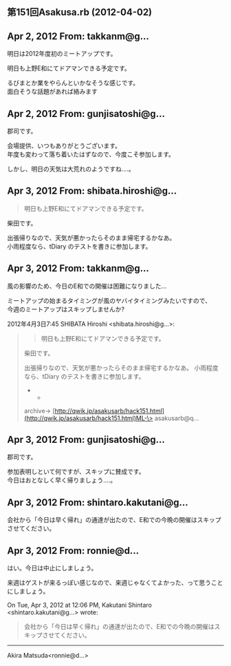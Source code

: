 ## 第151回Asakusa.rb (2012-04-02)

## Apr 2, 2012 From: takkanm@g...

明日は2012年度初のミートアップです。

明日も上野E和にてドアマンできる予定です。

るびまとか業をやらんといかなそうな感じです。  
面白そうな話題があれば絡みます

## Apr 2, 2012 From: gunjisatoshi@g...

郡司です。

会場提供、いつもありがとうございます。  
年度も変わって落ち着いたはずなので、今度こそ参加します。

しかし、明日の天気は大荒れのようですね‥‥。

## Apr 3, 2012 From: shibata.hiroshi@g...
> 明日も上野E和にてドアマンできる予定です。

柴田です。

出張帰りなので、天気が悪かったらそのまま帰宅するかなあ。  
小雨程度なら、tDiary のテストを書きに参加します。

## Apr 3, 2012 From: takkanm@g...

風の影響のため、今日のE和での開催は困難になりました…

ミートアップの始まるタイミングが風のヤバイタイミングみたいですので、  
今週のミートアップはスキップしませんか?

2012年4月3日7:45 SHIBATA Hiroshi \<shibata.hiroshi@g...\>:

> > 明日も上野E和にてドアマンできる予定です。
> 
> 柴田です。
> 
> 出張帰りなので、天気が悪かったらそのまま帰宅するかなあ。 小雨程度なら、tDiary のテストを書きに参加します。
> 
> - -
> 
> archive-\> [http://qwik.jp/asakusarb/hack151.html](http://qwik.jp/asakusarb/hack151.html)ML-\> asakusarb@q...
## Apr 3, 2012 From: gunjisatoshi@g...

郡司です。

参加表明しといて何ですが、スキップに賛成です。  
今日はおとなしく早く帰りましょう‥‥。

## Apr 3, 2012 From: shintaro.kakutani@g...

会社から「今日は早く帰れ」の通達が出たので、E和での今晩の開催はスキップさせてください。

## Apr 3, 2012 From: ronnie@d...

はい。今日は中止にしましょう。

来週はゲストが来るっぽい感じなので、来週じゃなくてよかった、って思うことにしましょう。

On Tue, Apr 3, 2012 at 12:06 PM, Kakutani Shintaro  
\<shintaro.kakutani@g...\> wrote:

> 会社から「今日は早く帰れ」の通達が出たので、E和での今晩の開催はスキップさせてください。
* * *

Akira Matsuda\<ronnie@d...\>

